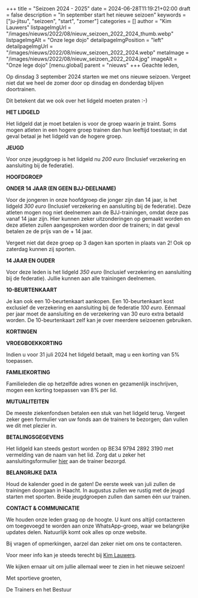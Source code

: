 +++
title = "Seizoen 2024 - 2025"
date = 2024-06-28T11:19:21+02:00
draft = false
description = "In september start het nieuwe seizoen"
keywords = ["ju-jitsu", "seizoen", "start", "zomer"]
categories = []
author = "Kim Lauwers"
listpageImgUrl = "/images/nieuws/2022/08/nieuw_seizoen_2022_2024_thumb.webp"
listpageImgAlt = "Onze lege dojo"
detailpageImgPosition = "left"
detailpageImgUrl = "/images/nieuws/2022/08/nieuw_seizoen_2022_2024.webp"
metaImage = "/images/nieuws/2022/08/nieuw_seizoen_2022_2024.jpg"
imageAlt = "Onze lege dojo"
[menu.global]
    parent = "nieuws"
+++
Geachte leden,

Op dinsdag 3 september 2024 starten we met ons nieuwe seizoen. Vergeet niet dat we heel de zomer door op dinsdag en donderdag blijven doortrainen.

Dit betekent dat we ook over het lidgeld moeten praten :-)

**HET LIDGELD**

Het lidgeld dat je moet betalen is voor de groep waarin je traint. Soms mogen atleten in een hogere groep trainen dan hun leeftijd toestaat; in dat geval betaal je het lidgeld van de hogere groep.

**JEUGD**

Voor onze jeugdgroep is het lidgeld nu *200 euro* (Inclusief verzekering en aansluiting bij de federatie).

**HOOFDGROEP**

**ONDER 14 JAAR (EN GEEN BJJ-DEELNAME)**

Voor de jongeren in onze hoofdgroep die jonger zijn dan 14 jaar, is het lidgeld *300 euro* (Inclusief verzekering en aansluiting bij de federatie). Deze atleten mogen nog niet deelnemen aan de BJJ-trainingen, omdat deze pas vanaf 14 jaar zijn. Hier kunnen zeker uitzonderingen op gemaakt worden en deze atleten zullen aangesproken worden door de trainers; in dat geval betalen ze de prijs van de + 14 jaar.

Vergeet niet dat deze groep op 3 dagen kan sporten in plaats van 2! Ook op zaterdag kunnen zij sporten.

**14 JAAR EN OUDER**

Voor deze leden is het lidgeld *350 euro* (Inclusief verzekering en aansluiting bij de federatie). Jullie kunnen aan alle trainingen deelnemen.

**10-BEURTENKAART**

Je kan ook een 10-beurtenkaart aankopen. Een 10-beurtenkaart kost exclusief de verzekering en aansluiting bij de federatie *100 euro*. Eénmaal per jaar moet de aansluiting en de verzekering van 30 euro extra betaald worden. De 10-beurtenkaart zelf kan je over meerdere seizoenen gebruiken.

**KORTINGEN**

**VROEGBOEKKORTING**

Indien u voor 31 juli 2024 het lidgeld betaalt, mag u een korting van 5% toepassen.

**FAMILIEKORTING**

Familieleden die op hetzelfde adres wonen en gezamenlijk inschrijven, mogen een korting toepassen van 8% per lid.

**MUTUALITEITEN**

De meeste ziekenfondsen betalen een stuk van het lidgeld terug. Vergeet zeker geen formulier van uw fonds aan de trainers te bezorgen; dan vullen we dit met plezier in.

**BETALINGSGEGEVENS**

Het lidgeld kan steeds gestort worden op BE34 9794 2892 3190 met vermelding van de naam van het lid.
Zorg dat u zeker het aansluitingsformulier [hier](/documents/club/Lidmaatschappij-Invicto_Keerbergen.pdf) aan de trainer bezorgd.

**BELANGRIJKE DATA**

Houd de kalender goed in de gaten! De eerste week van juli zullen de trainingen doorgaan in Haacht. In augustus zullen we rustig met de jeugd starten met sporten. Beide jeugdgroepen zullen dan samen één uur trainen.

**CONTACT & COMMUNICATIE**

We houden onze leden graag op de hoogte. U kunt ons altijd contacteren om toegevoegd te worden aan onze WhatsApp-groep, waar we belangrijke updates delen. Natuurlijk komt ook alles op onze website.

Bij vragen of opmerkingen, aarzel dan zeker niet om ons te contacteren.

Voor meer info kan je steeds terecht bij [Kim Lauwers](https://www.invictokeerbergen.be/trainers/#Kim_Lauwers).

We kijken ernaar uit om jullie allemaal weer te zien in het nieuwe seizoen!

Met sportieve groeten,

De Trainers en het Bestuur